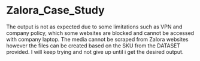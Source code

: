 # Zalora_Case_Study

The output is not as expected due to some limitations such as VPN and company policy, which some websites are blocked and cannot be accessed with company laptop. 
The media cannot be scraped from Zalora websites however the files can be created based on the SKU from the DATASET provided.
I will keep trying and not give up until i get the desired output.
